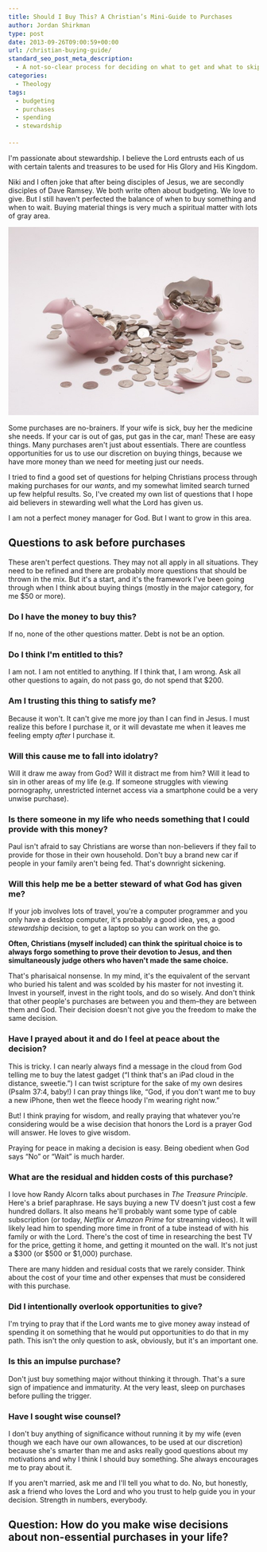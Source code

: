 ```yaml
---
title: Should I Buy This? A Christian’s Mini-Guide to Purchases
author: Jordan Shirkman
type: post
date: 2013-09-26T09:00:59+00:00
url: /christian-buying-guide/
standard_seo_post_meta_description:
  - A not-so-clear process for deciding on what to get and what to skip.
categories:
  - Theology
tags:
  - budgeting
  - purchases
  - spending
  - stewardship

---
```

I'm passionate about stewardship. I believe the Lord entrusts each of us with certain talents and treasures to be used for His Glory and His Kingdom.

Niki and I often joke that after being disciples of Jesus, we are secondly disciples of Dave Ramsey. We both write often about budgeting. We love to give. But I still haven't perfected the balance of when to buy something and when to wait. Buying material things is very much a spiritual matter with lots of gray area.

[![Image](/static/images/piggy-bank.jpeg)](https://jshirk.com/blog/christian-buying-guide)

Some purchases are no-brainers. If your wife is sick, buy her the medicine she needs. If your car is out of gas, put gas in the car, man! These are easy things. Many purchases aren't just about essentials. There are countless opportunities for us to use our discretion on buying things, because we have more money than we need for meeting just our needs.

I tried to find a good set of questions for helping Christians process through making purchases for our _wants_, and my somewhat limited search turned up few helpful results. So, I've created my own list of questions that I hope aid believers in stewarding well what the Lord has given us.

I am not a perfect money manager for God. But I want to grow in this area.<!--more-->

## Questions to ask before purchases

These aren't perfect questions. They may not all apply in all situations. They need to be refined and there are probably more questions that should be thrown in the mix. But it's a start, and it's the framework I've been going through when I think about buying things (mostly in the major category, for me $50 or more).

### Do I have the money to buy this?

If no, none of the other questions matter. Debt is not be an option.

### Do I think I'm entitled to this?

I am not. I am not entitled to anything. If I think that, I am wrong. Ask all other questions to again, do not pass go, do not spend that $200.

### Am I trusting this thing to satisfy me?

Because it won't. It can't give me more joy than I can find in Jesus. I must realize this before I purchase it, or it will devastate me when it leaves me feeling empty _after_ I purchase it.

### Will this cause me to fall into idolatry?

Will it draw me away from God? Will it distract me from him? Will it lead to sin in other areas of my life (e.g. If someone struggles with viewing pornography, unrestricted internet access via a smartphone could be a very unwise purchase).

### Is there someone in my life who needs something that I could provide with this money?

Paul isn't afraid to say Christians are worse than non-believers if they fail to provide for those in their own household. Don't buy a brand new car if people in your family aren't being fed. That's downright sickening.

### Will this help me be a better steward of what God has given me?

If your job involves lots of travel, you're a computer programmer and you only have a desktop computer, it's probably a good idea, yes, a good _stewardship_ decision, to get a laptop so you can work on the go.

**Often, Christians (myself included) can think the spiritual choice is to always forgo something to prove their devotion to Jesus, and then simultaneously judge others who haven't made the same choice.**

That's pharisaical nonsense. In my mind, it's the equivalent of the servant who buried his talent and was scolded by his master for not investing it. Invest in yourself, invest in the right tools, and do so wisely. And don't think that other people's purchases are between you and them–they are between them and God. Their decision doesn't not give you the freedom to make the same decision.

### Have I prayed about it and do I feel at peace about the decision?

This is tricky. I can nearly always find a message in the cloud from God telling me to buy the latest gadget (&#8220;I think that's an iPad cloud in the distance, sweetie.&#8221;) I can twist scripture for the sake of my own desires (Psalm 37:4, baby!) I can pray things like, &#8220;God, if you don't want me to buy a new iPhone, then wet the fleece hoody I'm wearing right now.&#8221;

But! I think praying for wisdom, and really praying that whatever you're considering would be a wise decision that honors the Lord is a prayer God will answer. He loves to give wisdom.

Praying for peace in making a decision is easy. Being obedient when God says &#8220;No&#8221; or &#8220;Wait&#8221; is much harder.

### What are the residual and hidden costs of this purchase?

I love how Randy Alcorn talks about purchases in _The Treasure Principle_. Here's a brief paraphrase. He says buying a new TV doesn't just cost a few hundred dollars. It also means he'll probably want some type of cable subscription (or today, _Netflix_ or _Amazon Prime_ for streaming videos). It will likely lead him to spending more time in front of a tube instead of with his family or with the Lord. There's the cost of time in researching the best TV for the price, getting it home, and getting it mounted on the wall. It's not just a $300 (or $500 or $1,000) purchase.

There are many hidden and residual costs that we rarely consider. Think about the cost of your time and other expenses that must be considered with this purchase.

### Did I intentionally overlook opportunities to give?

I'm trying to pray that if the Lord wants me to give money away instead of spending it on something that he would put opportunities to do that in my path. This isn't the only question to ask, obviously, but it's an important one.

### Is this an impulse purchase?

Don't just buy something major without thinking it through. That's a sure sign of impatience and immaturity. At the very least, sleep on purchases before pulling the trigger.

### Have I sought wise counsel?

I don't buy anything of significance without running it by my wife (even though we each have our own allowances, to be used at our discretion) because she's smarter than me and asks really good questions about my motivations and why I think I should buy something. She always encourages me to pray about it.

If you aren't married, ask me and I'll tell you what to do. No, but honestly, ask a friend who loves the Lord and who you trust to help guide you in your decision. Strength in numbers, everybody.

## Question: How do you make wise decisions about non-essential purchases in your life?
